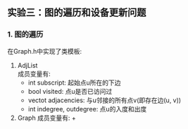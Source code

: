 ## 实验三：图的遍历和设备更新问题

### 1. 图的遍历

在Graph.h中实现了类模板:

1. AdjList  
    成员变量有:
    + int subscript: 起始点u所在的下边
    + bool visited: 点u是否已访问过
    + vectot<int> adjacencies: 与u邻接的所有点v(即存在边(u, v))
    + int indegree, outdegree: 点u的入度和出度
2. Graph
    成员变量有:
    + 
